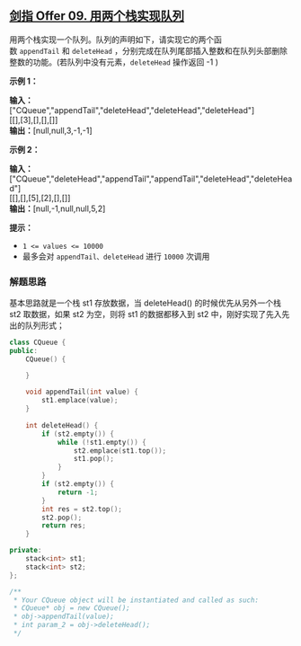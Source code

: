 ## [剑指 Offer 09. 用两个栈实现队列](https://leetcode.cn/problems/yong-liang-ge-zhan-shi-xian-dui-lie-lcof/)

用两个栈实现一个队列。队列的声明如下，请实现它的两个函数 `appendTail` 和 `deleteHead` ，分别完成在队列尾部插入整数和在队列头部删除整数的功能。(若队列中没有元素，`deleteHead` 操作返回 -1 )

**示例 1：**

**输入：**  
["CQueue","appendTail","deleteHead","deleteHead","deleteHead"]  
[[],[3],[],[],[]]  
**输出：**[null,null,3,-1,-1]

**示例 2：**

**输入：**  
["CQueue","deleteHead","appendTail","appendTail","deleteHead","deleteHead"]  
[[],[],[5],[2],[],[]]  
**输出：**[null,-1,null,null,5,2]

**提示：**

- `1 <= values <= 10000`
- 最多会对 `appendTail、deleteHead` 进行 `10000` 次调用

### 解题思路

基本思路就是一个栈 st1 存放数据，当 deleteHead() 的时候优先从另外一个栈 st2 取数据，如果 st2 为空，则将 st1 的数据都移入到 st2 中，刚好实现了先入先出的队列形式；

```cpp
class CQueue {
public:
    CQueue() {

    }
    
    void appendTail(int value) {
        st1.emplace(value);
    }
    
    int deleteHead() {
        if (st2.empty()) {
            while (!st1.empty()) {
                st2.emplace(st1.top());
                st1.pop();
            }
        }
        if (st2.empty()) {
            return -1;
        }
        int res = st2.top();
        st2.pop();
        return res;
    }

private:
    stack<int> st1;
    stack<int> st2;
};

/**
 * Your CQueue object will be instantiated and called as such:
 * CQueue* obj = new CQueue();
 * obj->appendTail(value);
 * int param_2 = obj->deleteHead();
 */
```